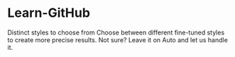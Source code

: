 # Learn-GitHub

Distinct styles to choose from
Choose between different fine-tuned styles to create more precise results. Not sure? Leave it on Auto and let us handle it.
